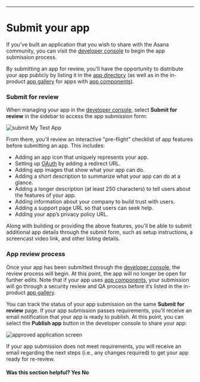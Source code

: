 <hr class="full-line">

# Submit your app

If you've built an application that you wish to share with the Asana community, you can visit the
[developer console](https://app.asana.com/0/my-apps) to begin the app submission process. 

By submitting an app for review, you'll have the opportunity to distribute your app publicly by listing
it in the [app directory](https://asana.com/apps) (as well as in the in-product [app gallery](/docs/installation-flow)
for apps with [app components](/docs/overview-of-app-components)).

### Submit for review

When managing your app in the [developer console](https://app.asana.com/0/my-apps), select **Submit for review**
in the sidebar to access the app submission form:

<img src="https://d3ki9tyy5l5ruj.cloudfront.net/obj/8dcc330812f36bf603adf1e752023fd48b7fc994/submit-my-test-app.png" alt="submit My Test App" />

From there, you'll review an interactive "pre-flight" checklist of app features before submitting an app. This includes:

- Adding an app icon that uniquely represents your app.
- Setting up [OAuth](/docs/oauth) by adding a redirect URL.
- Adding app images that show what your app can do.
- Adding a short description to summarize what your app can do at a glance.
- Adding a longer description (at least 250 characters) to tell users about the features of your app.
- Adding information about your company to build trust with users.
- Adding a support page URL so that users can seek help.
- Adding your app’s privacy policy URL.

Along with building or providing the above features, you'll be able to submit additional app details through the submit form,
such as setup instructions, a screencast video link, and other listing details.

### App review process

Once your app has been submitted through the [developer console](https://app.asana.com/0/my-apps), the review process will
begin. At this point, the app will no longer be open for further edits. Note that if your app uses
[app components](/docs/overview-of-app-components), your submission will go through a security review and QA process
before it’s listed in the in-product [app gallery](/docs/installation-flow).

You can track the status of your app submission on the same **Submit for review** page. If your app submission passes requirements,
you'll receive an email notification that your app is ready to publish. At this point, you can select the **Publish app** button in 
the developer console to share your app:

<img src="https://d3ki9tyy5l5ruj.cloudfront.net/obj/5c64dc00ba1bc5954695c3c93c25e484122b6871/approved-app.png" alt="approved application screen" />

If your app submission does not meet requirements, you will receive an email regarding the next steps (i.e., any changes required)
to get your app ready for re-review.


<div>
  <div class="docs-developer-satisfaction-content">
      <h4>Was this section helpful? <a class="positiveFeedback-DevSatisfaction" style="cursor:pointer;">Yes </a><a class="negativeFeedback-DevSatisfaction" style="cursor:pointer;">No</a></h4>
  </div>
</div>
